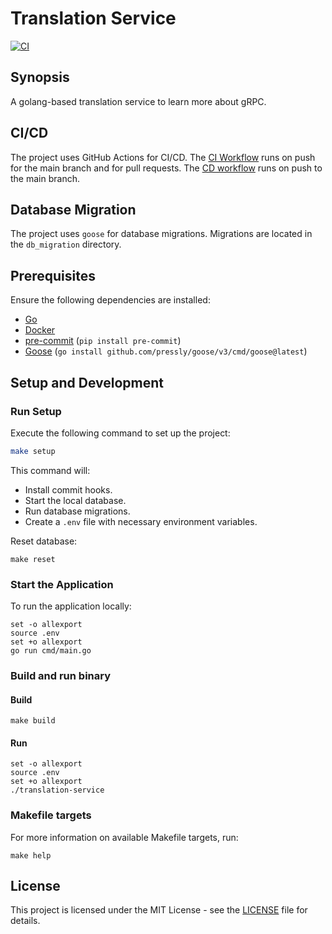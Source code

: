 # Translation Service

[![CI](https://github.com/henok321/translation-service/actions/workflows/CI.yml/badge.svg)](https://github.com/henok321/translation-service/actions/workflows/CI.yml)

## Synopsis

A golang-based translation service to learn more about gRPC.

## CI/CD

The project uses GitHub Actions for CI/CD. The [CI Workflow](.github/workflows/CI.yml) runs on push for the main branch
and for pull requests.
The [CD workflow](.github/workflows/deploy.yml) runs on push to the main branch.

## Database Migration

The project uses `goose` for database migrations. Migrations are located in the `db_migration` directory.

## Prerequisites

Ensure the following dependencies are installed:

- [Go](https://go.dev/doc/install)
- [Docker](https://docs.docker.com/get-docker/)
- [pre-commit](https://pre-commit.com/) (`pip install pre-commit`)
- [Goose](https://github.com/pressly/goose) (`go install github.com/pressly/goose/v3/cmd/goose@latest`)

## Setup and Development

### Run Setup

Execute the following command to set up the project:

```sh
make setup
```

This command will:

- Install commit hooks.
- Start the local database.
- Run database migrations.
- Create a `.env` file with necessary environment variables.

Reset database:

```shell
make reset
```

### Start the Application

To run the application locally:

```shell
set -o allexport
source .env
set +o allexport
go run cmd/main.go
```

### Build and run binary

#### Build

```shell
make build
```

#### Run

```shell
set -o allexport
source .env
set +o allexport
./translation-service
```

### Makefile targets

For more information on available Makefile targets, run:

```shell
make help
```

## License

This project is licensed under the MIT License - see the [LICENSE](LICENSE) file for details.
